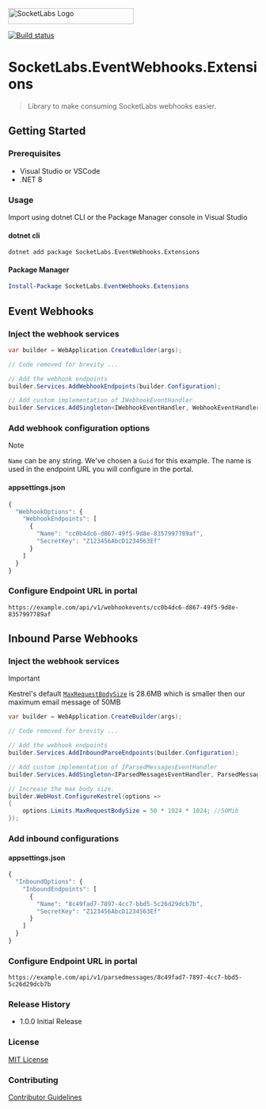 ﻿<img src="https://static.socketlabs.com/logos/logo-dark-sans-tag-507x64.png" alt="SocketLabs Logo" width="253" height="32" />  

[![Build status][build-status]][build]
# SocketLabs.EventWebhooks.Extensions
> Library to make consuming SocketLabs webhooks easier.

## Getting Started
### Prerequisites

* Visual Studio or VSCode
* .NET 8

### Usage

Import using dotnet CLI or the Package Manager console in Visual Studio

#### dotnet cli

```shell
dotnet add package SocketLabs.EventWebhooks.Extensions
```

#### Package Manager

```powershell
Install-Package SocketLabs.EventWebhooks.Extensions
```
## Event Webhooks

### Inject the webhook services

```csharp
var builder = WebApplication.CreateBuilder(args);

// Code removed for brevity ...

// Add the webhook endpoints
builder.Services.AddWebhookEndpoints(builder.Configuration);

// Add custom implementation of IWebhookEventHandler
builder.Services.AddSingleton<IWebhookEventHandler, WebhookEventHandler>();

```

### Add webhook configuration options

> [!NOTE]  
> `Name` can be any string. We've chosen a `Guid` for this example. The name is used in the endpoint URL you will configure in the portal.

#### appsettings.json
```javascript
{
  "WebhookOptions": {
    "WebhookEndpoints": [
      {
        "Name": "cc0b4dc6-d867-49f5-9d8e-8357997789af",
        "SecretKey": "Z123456AbcD1234563Ef"
      }
    ]
  }
}
```

### Configure Endpoint URL in portal

```
https://example.com/api/v1/webhookevents/cc0b4dc6-d867-49f5-9d8e-8357997789af
```

## Inbound Parse Webhooks

### Inject the webhook services

> [!IMPORTANT]  
> Kestrel's default [`MaxRequestBodySize`](https://learn.microsoft.com/en-us/dotnet/api/microsoft.aspnetcore.server.kestrel.core.kestrelserverlimits.maxrequestbodysize?view=aspnetcore-8.0#microsoft-aspnetcore-server-kestrel-core-kestrelserverlimits-maxrequestbodysize) is 28.6MB which is smaller then our maximum email message of 50MB

```csharp
var builder = WebApplication.CreateBuilder(args);

// Code removed for brevity ...

// Add the webhook endpoints
builder.Services.AddInboundParseEndpoints(builder.Configuration);

// Add custom implementation of IParsedMessagesEventHandler
builder.Services.AddSingleton<IParsedMessagesEventHandler, ParsedMessageEventHandler>();

// Increase the max body size.
builder.WebHost.ConfigureKestrel(options =>
{
    options.Limits.MaxRequestBodySize = 50 * 1024 * 1024; //50Mib
});
```

### Add inbound configurations

#### appsettings.json
```javascript
{
  "InboundOptions": {
    "InboundEndpoints": [
      {
        "Name": "8c49fad7-7897-4cc7-bbd5-5c26d29dcb7b",
        "SecretKey": "Z123456AbcD1234563Ef"
      }
    ]
  }
}
```

### Configure Endpoint URL in portal

```
https://example.com/api/v1/parsedmessages/8c49fad7-7897-4cc7-bbd5-5c26d29dcb7b
```

### Release History

* 1.0.0 Initial Release

### License

[MIT License](LICENSE.md)

### Contributing

[Contributor Guidelines](CONTRIBUTING.md)

<!-- MARKDOWN LINKS & IMAGES -->
<!-- https://www.markdownguide.org/basic-syntax/#reference-style-links -->
[build-status]: https://dev.azure.com/socketlabs/Public%20Projects/_apis/build/status/SocketLabs.EventWebhooks.Extensions-CI?branchName=main
[build]: https://dev.azure.com/socketlabs/Public%20Projects/_build/latest?definitionId=170

